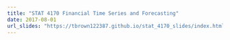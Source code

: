 ```yaml
---
title: "STAT 4170 Financial Time Series and Forecasting"
date: 2017-08-01
url_slides: "https://tbrown122387.github.io/stat_4170_slides/index.html"
---
```

